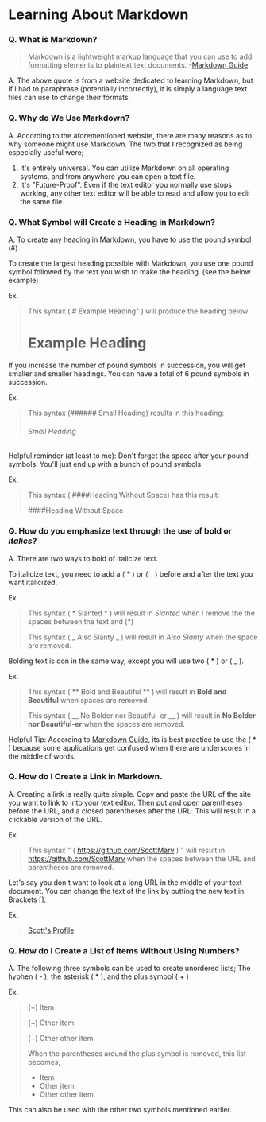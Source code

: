# Learning About Markdown

### Q. What is Markdown?
>Markdown is a lightweight markup language that you can use to add formatting elements to plaintext text documents. -[Markdown Guide](https://www.markdownguide.org/getting-started/)

A. The above quote is from a website dedicated to learning Markdown, but if I had to paraphrase (potentially incorrectly), it is simply a language text files can use to change their formats.

### Q. Why do We Use Markdown?

A. According to the aforementioned website, there are many reasons as to why someone might use Markdown. The two that I recognized as being especially useful were;
1. It's entirely universal. You can utilize Markdown on all operating systems, and from anywhere you can open a text file.
2. It's "Future-Proof". Even if the text editor you normally use stops working, any other text editor will be able to read and allow you to edit the same file.

### Q. What Symbol will Create a Heading in Markdown?

A. To create any heading in Markdown, you have to use the pound symbol (#).  

To create the largest heading possible with Markdown, you use one pound symbol followed by the text you wish to make the heading. (see the below example)

Ex.
> This syntax ( # Example Heading" ) will produce the heading below:
>  # Example Heading
>

If you increase the number of pound symbols in succession, you will get smaller and smaller headings. You can have a total of 6 pound symbols in succession.

Ex.
> This syntax (###### Small Heading) results in this heading:
> ###### Small Heading
>
Helpful reminder (at least to me): Don't forget the space after your pound symbols. You'll just end up with a bunch of pound symbols

Ex.
> This syntax ( ####Heading Without Space) has this result:
> 
> ####Heading Without Space
>

### Q. How do you emphasize text through the use of **bold** or *italics*?

A. There are two ways to bold of italicize text. 

To italicize text, you need to add a ( * ) or ( _ ) before and after the text you want italicized.

Ex.
> This syntax ( * Slanted * ) will result in *Slanted* when I remove the the spaces between the text and (*)
> 
> This syntax ( _ Also Slanty _ ) will result in _Also Slanty_ when the space are removed.
>

Bolding text is don in the same way, except you will use two ( * ) or ( _ ).

Ex.
> This syntax ( ** Bold and Beautiful ** ) will result in **Bold and Beautiful** when spaces are removed.
> 
> This syntax ( __ No Bolder nor Beautiful-er __ ) will result in __No Bolder nor Beautiful-er__ when the spaces are removed.
>
Helpful Tip: According to [Markdown Guide](https://www.markdownguide.org/basic-syntax/), its is best practice to use the ( * ) because some applications get confused when there are underscores in the middle of words.

### Q. How do I Create a Link in Markdown.

A. Creating a link is really quite simple. Copy and paste the URL of the site you want to link to into your text editor. Then put and open parentheses before the URL, and a closed parentheses after the URL. This will result in a clickable version of the URL.

Ex.
> This syntax " ( https://github.com/ScottMarv ) " will result in https://github.com/ScottMarv when the spaces between the URL and parentheses are removed.
>
Let's say you don't want to look at a long URL in the middle of your text document. You can change the text of the link by putting the new text in Brackets [].

Ex. 
> [Scott's Profile](https://github.com/ScottMarv)
>


### Q. How do I Create a List of Items Without Using Numbers?

A. The following three symbols can be used to create unordered lists; The hyphen ( - ), the asterisk ( * ), and the plus symbol ( + )

Ex. 
> (+) Item
> 
> (+) Other item
> 
> (+) Other other item
>
> When the parentheses around the plus symbol is removed, this list becomes;
> + Item
> + Other item
> + Other other item
>
> 
This can also be used with the other two symbols mentioned earlier.
